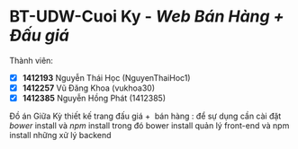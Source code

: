 # BT-UDW-Cuoi Ky - *Web Bán Hàng + Đấu giá*

Thành viên:
* [x] **1412193** Nguyễn Thái Học (NguyenThaiHoc1)
* [x] **1412257** Vũ Đăng Khoa (vukhoa30)
* [x] **1412385** Nguyễn Hồng Phát (1412385)

Đồ án Giữa Kỳ thiết kế trang đấu giá +  bán hàng :
để sự dụng cần cài đặt *bower* install và *npm* install 
trong đó bower install quản lý front-end và npm install những xử lý backend
